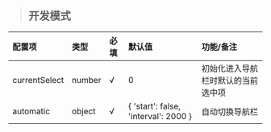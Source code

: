 > ## 开发模式

| 配置项 | 类型 | 必填 | 默认值 | 功能/备注 |
| :--- | :--- | :--- | :--- | :--- |
| currentSelect | number | √ | 0 | 初始化进入导航栏时默认的当前选中项 |
| automatic | object | √ | {                                           'start': false,                'interval': 2000       } | 自动切换导航栏 |



